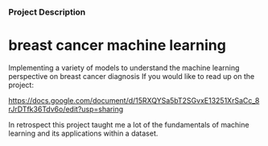 ### Project Description


# breast cancer machine learning
Implementing a variety of models to understand the machine learning perspective on breast cancer diagnosis
If you would like to read up on the project:

https://docs.google.com/document/d/15RXQYSa5bT2SGvxE13251XrSaCc_8rJrDTfk36Tdv6o/edit?usp=sharing

In retrospect this project taught me a lot of the fundamentals of machine learning and its applications within a dataset. 
